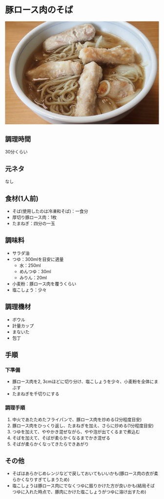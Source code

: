 # 豚ロース肉のそば

![調理写真](豚ロース肉のそば.jpg)

## 調理時間

30分くらい

## 元ネタ

なし

## 食材(1人前)

* そば(使用したのは冷凍和そば)：一食分
* 厚切り豚ロース肉：1枚
* たまねぎ：四分の一玉

## 調味料

* サラダ油
* つゆ：300mlを目安に適量
  * 水：250ml
  * めんつゆ：30ml
  * みりん：20ml
* 小麦粉：豚ロース肉を覆うくらい
* 塩こしょう：少々

## 調理機材

* ボウル
* 計量カップ
* まないた
* 包丁

## 手順

### 下準備

* 豚ロース肉を2, 3cmほどに切り分け、塩こしょうを少々、小麦粉を全体にまぶす
* たまねぎを千切りにする

### 調理手順

1. 中火であたためたフライパンで、豚ロース肉を炒める(2分程度目安)
2. 豚ロース肉をひっくり返し、たまねぎを加え、さらに炒める(1分程度目安)
3. つゆを加えて、ややかき混ぜながら、やや泡が出てくるまで煮込む
4. そばを加えて、そばが柔らかくなるまでかき混ぜる
5. そばが柔らかくなってきたらできあがり

## その他

* そばはあらかじめレンジなどで戻しておいてもいいかも(豚ロース肉の衣が柔らかくなりすぎてしまうため)
* 塩こしょうは豚ロース肉にでなくつゆに振りかけた方が良いかも(結局そばつゆに入れた時点で、豚肉にかけた塩こしょうがつゆに溶け出すため)
